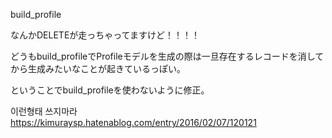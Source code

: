 build_profile

なんかDELETEが走っちゃってますけど！！！！

どうもbuild_profileでProfileモデルを生成の際は一旦存在するレコードを消してから生成みたいなことが起きているっぽい。

ということでbuild_profileを使わないように修正。

이런형태 쓰지마라
https://kimuraysp.hatenablog.com/entry/2016/02/07/120121
